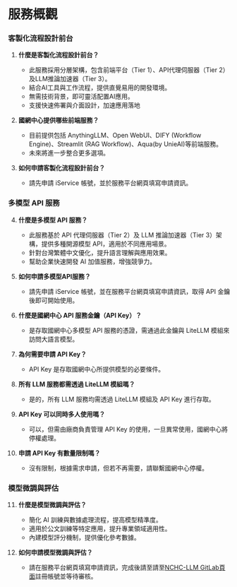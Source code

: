 # 服務概觀

### 客製化流程設計前台
1. **什麼是客製化流程設計前台？**
   - 此服務採用分層架構，包含前端平台（Tier 1）、API代理伺服器（Tier 2）及LLM推論加速器（Tier 3）。
   - 結合AI工具與工作流程，提供直覺易用的開發環境。
   - 無需技術背景，即可靈活配置AI應用。
   - 支援快速佈署與介面設計，加速應用落地

2. **國網中心提供哪些前端服務？**
   - 目前提供包括 AnythingLLM、Open WebUI、DIFY (Workflow Engine)、Streamlit (RAG Workflow)、Aqua(by UnieAI)等前端服務。
   - 未來將進一步整合更多選項。

3. **如何申請客製化流程設計前台？**
   - 請先申請 iService 帳號，並於服務平台網頁填寫申請資訊。

### 多模型 API 服務
4. **什麼是多模型 API 服務？**
   - 此服務基於 API 代理伺服器（Tier 2）及 LLM 推論加速器（Tier 3）架構，提供多種開源模型 API，適用於不同應用場景。
   - 針對台灣繁體中文優化，提升語言理解與應用效果。
   - 幫助企業快速開發 AI 加值服務，增強競爭力。

5. **如何申請多模型API服務？**
   - 請先申請 iService 帳號，並在服務平台網頁填寫申請資訊，取得 API 金鑰後即可開始使用。

6. **什麼是國網中心 API 服務金鑰（API Key）？**
   - 是存取國網中心多模型 API 服務的憑證，需通過此金鑰與 LiteLLM 模組來訪問大語言模型。

7. **為何需要申請 API Key？**
   - API Key 是存取國網中心所提供模型的必要條件。

8. **所有 LLM 服務都需透過 LiteLLM 模組嗎？**
   - 是的，所有 LLM 服務均需透過 LiteLLM 模組及 API Key 進行存取。

9. **API Key 可以同時多人使用嗎？**
   - 可以，但需由廠商負責管理 API Key 的使用，一旦異常使用，國網中心將停權處理。

10. **申請 API Key 有數量限制嗎？**
    - 沒有限制，根據需求申請，但若不再需要，請聯繫國網中心停權。

### 模型微調與評估
11. **什麼是模型微調與評估？**
    - 簡化 AI 訓練與數據處理流程，提高模型精準度。
    - 適用於公文訓練等特定應用，提升專業領域適用性。
    - 內建模型評分機制，提供優化參考數據。

12. **如何申請模型微調與評估？**
    - 請在服務平台網頁填寫申請資訊，完成後請至請至[NCHC-LLM GitLab頁面](https://gitlab.genai.nchc.org.tw/users/sign_in)註冊帳號並等待審核。


